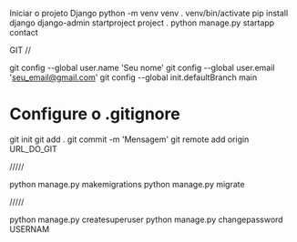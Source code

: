 Iniciar o projeto Django
python -m venv venv
. venv/bin/activate
pip install django
django-admin startproject project .
python manage.py startapp contact

GIT //

git config --global user.name 'Seu nome'
git config --global user.email 'seu_email@gmail.com'
git config --global init.defaultBranch main
# Configure o .gitignore
git init
git add .
git commit -m 'Mensagem'
git remote add origin URL_DO_GIT


/////

python manage.py makemigrations
python manage.py migrate

/////


python manage.py createsuperuser
python manage.py changepassword USERNAM